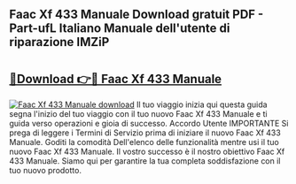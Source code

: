 ## Faac Xf 433 Manuale Download gratuit PDF - Part-ufL Italiano Manuale dell'utente di riparazione IMZiP

# <h2><a href="http://dfb0hi.blite.top/?on=Faac+Xf+433+Manuale">🔗Download 👉🔴 Faac Xf 433 Manuale</a></h2>

[![Faac Xf 433 Manuale download](https://i.imgur.com/lujVjoI.png)](http://dfb0hi.blite.top/?on=Faac+Xf+433+Manuale)
Il tuo viaggio inizia qui questa guida segna l'inizio del tuo viaggio con il tuo nuovo Faac Xf 433 Manuale e ti guida verso operazioni e gioia di successo. Accordo Utente IMPORTANTE Si prega di leggere i Termini di Servizio prima di iniziare il nuovo Faac Xf 433 Manuale. Goditi la comodità Dell'elenco delle funzionalità mentre usi il tuo nuovo Faac Xf 433 Manuale. Il vostro successo è il nostro obiettivo Faac Xf 433 Manuale. Siamo qui per garantire la tua completa soddisfazione con il tuo nuovo prodotto.
